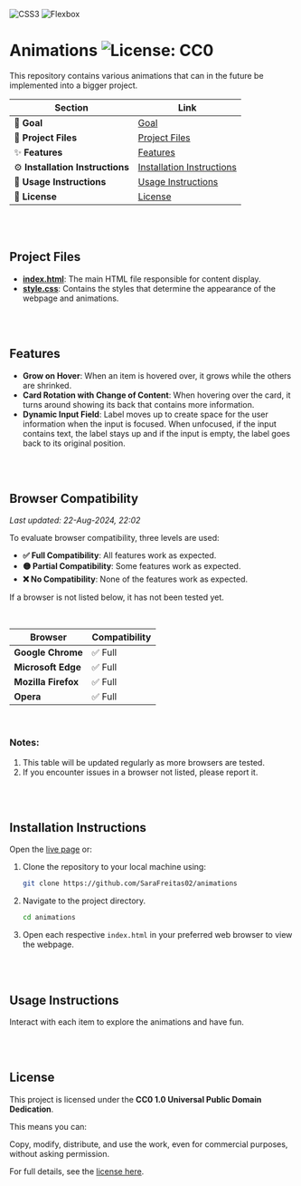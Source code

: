 ![CSS3](https://img.shields.io/badge/CSS3-%231572B6.svg?&style=flat&logo=css3&logoColor=white) ![Flexbox](https://img.shields.io/badge/Flexbox-1572B6?style=flat&logo=css3&logoColor=white)


# Animations ![License: CC0](https://img.shields.io/badge/License-CC0_1.0-lightgrey.svg)

This repository contains various animations that can in the future be implemented into a bigger project.


| Section                      |   Link                                    |
|------------------------------|-------------------------------------------|
| 🎯 **Goal**                 | [Goal](#goal)                             |
| 📁 **Project Files**        | [Project Files](#project-files)           |
| ✨ **Features**              | [Features](#features)                     |
| ⚙️ **Installation Instructions** | [Installation Instructions](#installation-instructions) |
| 📝 **Usage Instructions**    | [Usage Instructions](#usage-instructions) |
| 📜 **License**              | [License](#license)                       |

<br>
<br>

## Project Files
- **[index.html](index.html)**: The main HTML file responsible for content display.
- **[style.css](style.css)**: Contains the styles that determine the appearance of the webpage and animations.

<br>
<br>

## Features
- **Grow on Hover**: When an item is hovered over, it grows while the others are shrinked.
- **Card Rotation with Change of Content**: When hovering over the card, it turns around showing its back that contains more information.
- **Dynamic Input Field**: Label moves up to create space for the user information when the input is focused. When unfocused, if the input contains text, the label stays up and if the input is empty, the label goes back to its original position.

<br>
<br>

## Browser Compatibility

*Last updated: 22-Aug-2024, 22:02*


To evaluate browser compatibility, three levels are used:

- **✅ Full Compatibility**: All features work as expected.
- **🟡 Partial Compatibility**: Some features work as expected.
- **❌ No Compatibility**: None of the features work as expected.

If a browser is not listed below, it has not been tested yet.

<br>

| **Browser**        | **Compatibility**  |
|--------------------|--------------------|
| **Google Chrome** | ✅ Full            |
| **Microsoft Edge**| ✅ Full            |
| **Mozilla Firefox**| ✅ Full           |
| **Opera**         | ✅ Full            |

<br>

### Notes:
1. This table will be updated regularly as more browsers are tested.
2. If you encounter issues in a browser not listed, please report it.

<br>
<br>

## Installation Instructions
Open the [live page](https://sarafreitas02.github.io/animations/) or:
1. Clone the repository to your local machine using:
   ```bash
   git clone https://github.com/SaraFreitas02/animations
2. Navigate to the project directory.
   ```bash
   cd animations
3. Open each respective `index.html` in your preferred web browser to view the webpage.

<br>
<br>

## Usage Instructions
Interact with each item to explore the animations and have fun.

<br>
<br>

## License

This project is licensed under the **CC0 1.0 Universal Public Domain Dedication**.

This means you can:

Copy, modify, distribute, and use the work, even for commercial purposes, without asking permission.

For full details, see the [license here](./LICENSE).

